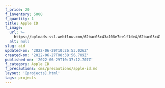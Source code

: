 ```yaml
---
f_price: 20
f_inventory: 5000
f_quantity: 1
title: Apple ID
f_image:
  url: >-
    https://uploads-ssl.webflow.com/62bac03c43a108e7ee1f1de4/62bac03c43a1084bc41f1e03_6.png
  alt: null
slug: aid
updated-on: '2022-06-29T10:26:53.026Z'
created-on: '2022-06-27T08:38:56.709Z'
published-on: '2022-06-29T10:37:12.707Z'
f_category: Apple ID
f_precautions: cms/precautions/apple-id.md
layout: '[projects].html'
tags: projects
---
```



